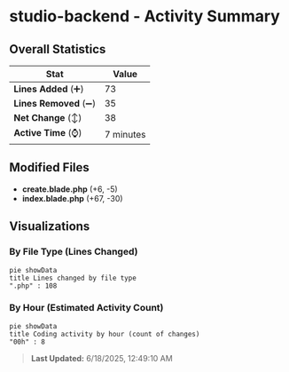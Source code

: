 # studio-backend - Activity Summary 

## Overall Statistics

| Stat                   | Value                                                             |
| ---------------------- | ----------------------------------------------------------------- |
| **Lines Added** (➕)   | 73                                          |
| **Lines Removed** (➖) | 35                                        |
| **Net Change** (↕)    | 38                |
| **Active Time** (⌚)   | 7 minutes |


## Modified Files
- **create.blade.php** (+6, -5)
- **index.blade.php** (+67, -30)

## Visualizations

### By File Type (Lines Changed)

```mermaid
pie showData
title Lines changed by file type
".php" : 108
```

### By Hour (Estimated Activity Count)

```mermaid
pie showData
title Coding activity by hour (count of changes)
"00h" : 8
```


> **Last Updated:** 6/18/2025, 12:49:10 AM